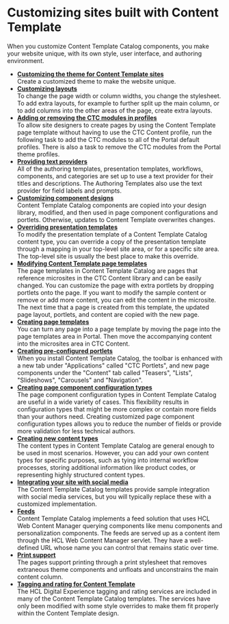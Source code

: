 # Customizing sites built with Content Template

When you customize Content Template Catalog components, you make your website unique, with its own style, user interface, and authoring environment.

-   **[Customizing the theme for Content Template sites](../ctc/ctc_design_custom_theme.md)**  
Create a customized theme to make the website unique.
-   **[Customizing layouts](../ctc/ctc_design_custom_layouts.md)**  
To change the page width or column widths, you change the stylesheet. To add extra layouts, for example to further split up the main column, or to add columns into the other areas of the page, create extra layouts.
-   **[Adding or removing the CTC modules in profiles](../ctc/ctc_design_custom_profiles.md)**  
 To allow site designers to create pages by using the Content Template page template without having to use the CTC Content profile, run the following task to add the CTC modules to all of the Portal default profiles. There is also a task to remove the CTC modules from the Portal theme profiles.
-   **[Providing text providers](../ctc/ctc_design_custom_prov.md)**  
All of the authoring templates, presentation templates, workflows, components, and categories are set up to use a text provider for their titles and descriptions. The Authoring Templates also use the text provider for field labels and prompts.
-   **[Customizing component designs](../ctc/ctc_design_custom_comp.md)**  
Content Template Catalog components are copied into your design library, modified, and then used in page component configurations and portlets. Otherwise, updates to Content Template overwrites changes.
-   **[Overriding presentation templates](../ctc/ctc_design_custom_prestemp.md)**  
To modify the presentation template of a Content Template Catalog content type, you can override a copy of the presentation template through a mapping in your top-level site area, or for a specific site area. The top-level site is usually the best place to make this override.
-   **[Modifying Content Template page templates](../ctc/ctc_design_custom_pagetemp.md)**  
The page templates in Content Template Catalog are pages that reference microsites in the CTC Content library and can be easily changed. You can customize the page with extra portlets by dropping portlets onto the page. If you want to modify the sample content or remove or add more content, you can edit the content in the microsite. The next time that a page is created from this template, the updated page layout, portlets, and content are copied with the new page.
-   **[Creating page templates](../ctc/ctc_design_custom_newtemp.md)**  
You can turn any page into a page template by moving the page into the page templates area in Portal. Then move the accompanying content into the microsites area in CTC Content.
-   **[Creating pre-configured portlets](../ctc/ctc_design_custom_newport.md)**  
When you install Content Template Catalog, the toolbar is enhanced with a new tab under "Applications" called "CTC Portlets", and new page components under the "Content" tab called "Teasers", "Lists", "Slideshows", "Carousels" and "Navigation".
-   **[Creating page component configuration types](../ctc/ctc_design_custom_newconfig.md)**  
The page component configuration types in Content Template Catalog are useful in a wide variety of cases. This flexibility results in configuration types that might be more complex or contain more fields than your authors need. Creating customized page component configuration types allows you to reduce the number of fields or provide more validation for less technical authors.
-   **[Creating new content types](../ctc/ctc_design_custom_newcont.md)**  
The content types in Content Template Catalog are general enough to be used in most scenarios. However, you can add your own content types for specific purposes, such as tying into internal workflow processes, storing additional information like product codes, or representing highly structured content types.
-   **[Integrating your site with social media](../ctc/ctc_design_social.md)**  
The Content Template Catalog templates provide sample integration with social media services, but you will typically replace these with a customized implementation.
-   **[Feeds](../ctc/ctc_arch_feeds.md)**  
Content Template Catalog implements a feed solution that uses HCL Web Content Manager querying components like menu components and personalization components. The feeds are served up as a content item through the HCL Web Content Manager servlet. They have a well-defined URL whose name you can control that remains static over time.
-   **[Print support](../ctc/ctc_arch_print.md)**  
The pages support printing through a print stylesheet that removes extraneous theme components and unfloats and unconstrains the main content column.
-   **[Tagging and rating for Content Template](../ctc/ctc_arch_tagging.md)**  
The HCL Digital Experience tagging and rating services are included in many of the Content Template Catalog templates. The services have only been modified with some style overrides to make them fit properly within the Content Template design.


